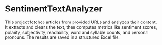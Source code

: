 # SentimentTextAnalyzer
This project fetches articles from provided URLs and analyzes their content. It extracts and cleans the text, then computes metrics like sentiment scores, polarity, subjectivity, readability, word and syllable counts, and personal pronouns. The results are saved in a structured Excel file.
